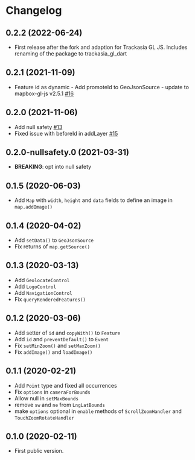 # Changelog

## 0.2.2 (2022-06-24)

* First release after the fork and adaption for Trackasia GL JS. Includes renaming of the package to trackasia_gl_dart

## 0.2.1 (2021-11-09)

* Feature id as dynamic - Add promoteId to GeoJsonSource - update to mapbox-gl-js v2.5.1 [#16](https://github.com/andrea689/mapbox-gl-dart/pull/16)
  
## 0.2.0 (2021-11-06)

* Add null safety [#13](https://github.com/andrea689/mapbox-gl-dart/pull/13)
* Fixed issue with beforeId in addLayer [#15](https://github.com/andrea689/mapbox-gl-dart/pull/15)

## 0.2.0-nullsafety.0 (2021-03-31)

* **BREAKING**: opt into null safety

## 0.1.5 (2020-06-03)

* Add `Map` with `width`, `height` and `data` fields to define an image in `map.addImage()`

## 0.1.4 (2020-04-02)

* Add `setData()` to `GeoJsonSource`
* Fix returns of `map.getSource()`

## 0.1.3 (2020-03-13)

* Add `GeolocateControl`
* Add `LogoControl`
* Add `NavigationControl`
* Fix `queryRenderedFeatures()`

## 0.1.2 (2020-03-06)

* Add setter of `id` and `copyWith()` to `Feature`
* Add `id` and `preventDefault()` to `Event`
* Fix `setMinZoom()` and `setMaxZoom()`
* Fix `addImage()` and `loadImage()`

## 0.1.1 (2020-02-21)

* Add `Point` type and fixed all occurrences
* Fix `options` in `cameraForBounds`
* Allow null in `setMaxBounds`
* remove `sw` and `ne` from `LngLatBounds`
* make `options` optional in `enable` methods of `ScrollZoomHandler` and `TouchZoomRotateHandler`

## 0.1.0 (2020-02-11)

* First public version.
